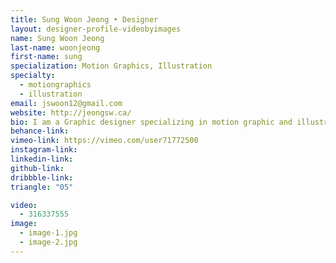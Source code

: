```yaml
---
title: Sung Woon Jeong • Designer
layout: designer-profile-videobyimages
name: Sung Woon Jeong
last-name: woonjeong
first-name: sung
specialization: Motion Graphics, Illustration
specialty:
  - motiongraphics
  - illustration
email: jswoon12@gmail.com
website: http://jeongsw.ca/
bio: I am a Graphic designer specializing in motion graphic and illustration. I'm a simple man who likes to create awesome stuff
behance-link:
vimeo-link: https://vimeo.com/user71772500
instagram-link:
linkedin-link:
github-link:
dribbble-link:
triangle: "05"

video:
  - 316337555
image:
  - image-1.jpg
  - image-2.jpg
---
```

